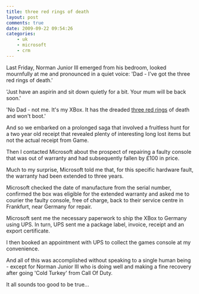 ```yaml
---
title: three red rings of death
layout: post
comments: true
date: 2009-09-22 09:54:26
categories:
    - uk
    - microsoft
    - crm
---
```

Last Friday, Norman Junior III emerged from his bedroom, looked
mournfully at me and pronounced in a quiet voice: 'Dad - I've got the
three red rings of death.'

'Just have an aspirin and sit down quietly for a bit. Your mum will be
back soon.'

'No Dad - not me. It's my XBox. It has the dreaded
[three red rings](http://support.microsoft.com/kb/907534)
of death and won't boot.'

And so we embarked on a prolonged saga that involved a fruitless hunt
for a two year old receipt that revealed plenty of interesting long lost
items but not the actual receipt from Game.

Then I contacted Microsoft about the prospect of repairing a faulty
console that was out of warranty and had subsequently fallen by &pound;100 in
price.

Much to my surprise, Microsoft told me that, for this specific hardware
fault, the warranty had been extended to three years.

Microsoft checked the date of manufacture from the serial number,
confirmed the box was eligible for the extended warranty and asked me to
courier the faulty console, free of charge, back to their service centre
in Frankfurt, near Germany for repair.

Microsoft sent me the necessary paperwork to ship the XBox to Germany
using UPS. In turn, UPS sent me a package label, invoice, receipt and an
export certificate.

I then booked an appointment with UPS to collect the games console at my
convenience.

And all of this was accomplished without speaking to a single human
being - except for Norman Junior III who is doing well and making a fine
recovery after going 'Cold Turkey' from Call Of Duty.

It all sounds too good to be true...
